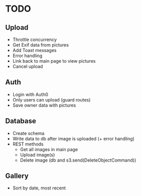# TODO

## Upload

- Throttle concurrency
- Get Exif data from pictures
- Add Toast messages
- Error handling
- Link back to main page to view pictures
- Cancel upload

## Auth

- Login with Auth0
- Only users can upload (guard routes)
- Save owner data with pictures

## Database

- Create schema
- Write data to db after image is uploaded (+ error handling)
- REST methods
  - Get all images in main page
  - Upload image(s)
  - Delete image (db and s3.send(DeleteObjectCommand))

## Gallery

- Sort by date, most recent

